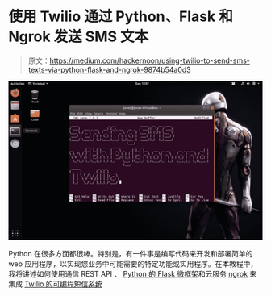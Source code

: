 # 使用 Twilio 通过 Python、Flask 和 Ngrok 发送 SMS 文本

> 原文：<https://medium.com/hackernoon/using-twilio-to-send-sms-texts-via-python-flask-and-ngrok-9874b54a0d3>

![](img/11c48dabdaab2d8c8efcd94cad2f21ea.png)

Python 在很多方面都很棒。特别是，有一件事是编写代码来开发和部署简单的 web 应用程序，以实现您业务中可能需要的特定功能或实用程序。在本教程中，我将讲述如何使用通信 REST API 、 [Python 的 Flask 微框架](http://flask.pocoo.org)和云服务 [ngrok](https://ngrok.com) 来集成 [Twilio 的可编程短信系统](https://www.twilio.com/docs/api?filter-product=sms)